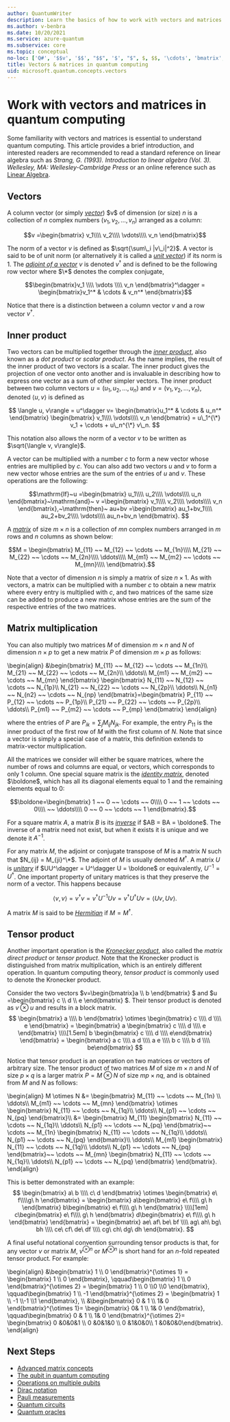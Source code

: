 ```yaml
---
author: QuantumWriter
description: Learn the basics of how to work with vectors and matrices.
ms.author: v-benbra
ms.date: 10/20/2021
ms.service: azure-quantum
ms.subservice: core
ms.topic: conceptual
no-loc: ['Q#', '$$v', '$$', "$$", '$', "$", $, $$, '\cdots', 'bmatrix', '\ddots', '\equiv', '\sum', '\begin', '\end', '\sqrt', '\otimes', '{', '}', '\text', '\phi', '\kappa', '\psi', '\alpha', '\beta', '\gamma', '\delta', '\omega', '\bra', '\ket', '\boldone', '\\\\', '\\', '=', '\frac', '\text', '\mapsto', '\dagger', '\to', '\begin{cases}', '\end{cases}', '\operatorname', '\braket', '\id', '\expect', '\defeq', '\variance', '\dd', '&', '\begin{align}', '\end{align}', '\Lambda', '\lambda', '\Omega', '\mathrm', '\left', '\right', '\qquad', '\times', '\big', '\langle', '\rangle', '\bigg', '\Big', '|', '\mathbb', '\vec', '\in', '\texttt', '\ne', '<', '>', '\leq', '\geq', '~~', '~', '\begin{bmatrix}', '\end{bmatrix}', '\_']
title: Vectors & matrices in quantum computing
uid: microsoft.quantum.concepts.vectors
---
```


# Work with vectors and matrices in quantum computing

Some familiarity with vectors and matrices is essential to understand quantum computing. This article provides a brief introduction, and interested readers are recommended to read a standard reference on linear algebra such as *Strang, G. (1993). Introduction to linear algebra (Vol. 3). Wellesley, MA: Wellesley-Cambridge Press* or an online reference such as [Linear Algebra](http://joshua.smcvt.edu/linearalgebra/).

## Vectors

A column vector (or simply [*vector*](https://en.wikipedia.org/wiki/Vector_(mathematics_and_physics))) $v$ of dimension (or size) $n$ is a collection of $n$ complex numbers $(v_1,v_2,\ldots,v_n)$ arranged as a column:

$$v =\begin{bmatrix}
v_1\\\\
v_2\\\\
\vdots\\\\
v_n
\end{bmatrix}$$

The norm of a vector $v$ is defined as $\sqrt{\sum\_i |v\_i|^2}$. A vector is said to be of unit norm (or alternatively it is called a [*unit vector*](https://en.wikipedia.org/wiki/Unit_vector)) if its norm is $1$. The [*adjoint of a vector*](https://en.wikipedia.org/wiki/Adjoint_matrix) $v$ is denoted $v^\dagger$ and is defined to be the following row vector where $\*$ denotes the complex conjugate,

$$\begin{bmatrix}v_1 \\\\ \vdots \\\\ v_n \end{bmatrix}^\dagger = \begin{bmatrix}v_1^* & \cdots & v_n^* \end{bmatrix}$$

Notice that there is a distinction between a column vector $v$ and a row vector $v^\dagger$. 

## Inner product

Two vectors can be multiplied together through the [*inner product*](https://en.wikipedia.org/wiki/Dot_product), also known as a *dot product* or *scalar product*. As the name implies, the result of the inner product of two vectors is a scalar. The inner product gives the projection of one vector onto another and is invaluable in describing how to express one vector as a sum of other simpler vectors. The inner product between two column vectors $u=(u_1 , u_2 , \ldots , u_n)$ and $v=(v_1 , v_2 , \ldots , v_n)$, denoted $\left\langle u, v\right\rangle$ is defined as

$$
\langle u, v\rangle = u^\dagger v= \begin{bmatrix}u_1^* & \cdots & u_n^* \end{bmatrix} \begin{bmatrix}
v_1\\\\ \vdots\\\\ v_n \end{bmatrix} =  u\_1^{\*} v_1 + \cdots + u\_n^{\*} v\_n.
$$

This notation also allows the norm of a vector $v$ to be written as $\sqrt{\langle v, v\rangle}$.

A vector can be multiplied with a number $c$ to form a new vector whose entries are multiplied by $c$. You can also add two vectors $u$ and $v$ to form a new vector whose entries are the sum of the entries of $u$ and $v$. These operations are the following:

$$\mathrm{If}~u =\begin{bmatrix}
u_1\\\\
u_2\\\\
\vdots\\\\
u_n
\end{bmatrix}~\mathrm{and}~
v =\begin{bmatrix}
	v_1\\\\
	v_2\\\\
	\vdots\\\\
	v_n
\end{bmatrix},~\mathrm{then}~
au+bv =\begin{bmatrix}
au_1+bv_1\\\\
au_2+bv_2\\\\
\vdots\\\\
au_n+bv_n
\end{bmatrix}.
$$

A [*matrix*](https://en.wikipedia.org/wiki/Matrix_(mathematics)) of size $m \times n$ is a collection of $mn$ complex numbers arranged in $m$ rows and $n$ columns as shown below:

$$M = 
\begin{bmatrix}
M_{11} ~~ M_{12} ~~ \cdots ~~ M_{1n}\\\\
M_{21} ~~ M_{22} ~~ \cdots ~~ M_{2n}\\\\
\ddots\\\\
M_{m1} ~~ M_{m2} ~~ \cdots ~~ M_{mn}\\\\
\end{bmatrix}.$$

Note that a vector of dimension $n$ is simply a matrix of size $n \times 1$. As with vectors, a matrix can be multiplied with a number $c$ to obtain a new matrix where every entry is multiplied with $c$, and two matrices of the same size can be added to produce a new matrix whose entries are the sum of the respective entries of the two matrices. 

## Matrix multiplication

You can also multiply two matrices $M$ of dimension $m\times n$ and $N$ of dimension $n \times p$ to get a new matrix $P$ of dimension $m \times p$ as follows:

\begin{align}
&\begin{bmatrix}
	M_{11} ~~ M_{12} ~~ \cdots ~~ M_{1n}\\\\
	M_{21} ~~ M_{22} ~~ \cdots ~~ M_{2n}\\\\
	\ddots\\\\
	M_{m1} ~~ M_{m2} ~~ \cdots ~~ M_{mn}
\end{bmatrix}
\begin{bmatrix}
N_{11} ~~ N_{12} ~~ \cdots ~~ N_{1p}\\\\
N_{21} ~~ N_{22} ~~ \cdots ~~ N_{2p}\\\\
\ddots\\\\
N_{n1} ~~ N_{n2} ~~ \cdots ~~ N_{np}
\end{bmatrix}=\begin{bmatrix}
P_{11} ~~ P_{12} ~~ \cdots ~~ P_{1p}\\\\
P_{21} ~~ P_{22} ~~ \cdots ~~ P_{2p}\\\\
\ddots\\\\
P_{m1} ~~ P_{m2} ~~ \cdots ~~ P_{mp}
\end{bmatrix}
\end{align}

where the entries of $P$ are $P_{ik} = \sum_j M_{ij}N_{jk}$. For example, the entry $P_{11}$ is the inner product of the first row of $M$ with the first column of $N$. Note that since a vector is simply a special case of a matrix, this definition extends to matrix-vector multiplication. 

All the matrices we consider will either be square matrices, where the number of rows and columns are equal, or vectors, which corresponds to only $1$ column. One special square matrix is the [*identity matrix*](https://en.wikipedia.org/wiki/Identity_matrix), denoted $\boldone$, which has all its diagonal elements equal to $1$ and the remaining elements equal to $0$:

$$\boldone=\begin{bmatrix}
1 ~~ 0 ~~ \cdots ~~ 0\\\\
0 ~~ 1 ~~ \cdots ~~ 0\\\\
~~ \ddots\\\\
0 ~~ 0 ~~ \cdots ~~ 1
\end{bmatrix}.$$

For a square matrix $A$, a matrix $B$ is its [*inverse*](https://en.wikipedia.org/wiki/Invertible_matrix) if $AB = BA = \boldone$. The inverse of a matrix need not exist, but when it exists it is unique and we denote it $A^{-1}$. 

For any matrix $M$, the adjoint or conjugate transpose of $M$ is a matrix $N$ such that $N_{ij} = M_{ji}^\*$. The adjoint of $M$ is usually denoted $M^\dagger$. A matrix $U$ is [*unitary*](https://en.wikipedia.org/wiki/Unitary_matrix) if $UU^\dagger = U^\dagger U = \boldone$ or equivalently, $U^{-1} = U^\dagger$. One important property of unitary matrices is that they preserve the norm of a vector. This happens because 

$$\langle v,v \rangle=v^\dagger v = v^\dagger U^{-1} U v = v^\dagger U^\dagger U v = \langle U v, U v\rangle.$$  

A matrix $M$ is said to be [*Hermitian*](https://en.wikipedia.org/wiki/Hermitian_matrix) if $M=M^\dagger$.


## Tensor product

Another important operation is the [*Kronecker product*](https://en.wikipedia.org/wiki/Kronecker_product), also called the *matrix direct product* or *tensor product*.  Note that the Kronecker product is distinguished from matrix multiplication, which is an entirely different operation. In quantum computing theory, *tensor product* is commonly used to denote the Kronecker product.

Consider the two vectors $v=\begin{bmatrix}a \\\\ b  \end{bmatrix} $ and $u =\begin{bmatrix} c \\\\ d \\\\ e \end{bmatrix} $.  Their tensor product is denoted as $v \otimes u$ and results in a block matrix.
$$
	\begin{bmatrix}
		a \\\\ b  \end{bmatrix} \otimes \begin{bmatrix} c \\\\ d \\\\ e
	\end{bmatrix} =
	\begin{bmatrix}
		a \begin{bmatrix} c \\\\ d \\\\ e \end{bmatrix}
		\\\\[1.5em]
		b \begin{bmatrix} c \\\\ d \\\\ e\end{bmatrix}
	\end{bmatrix}
	= \begin{bmatrix} a c \\\\ a d \\\\ a e \\\\ b c \\\\ b d \\\\ be\end{bmatrix}
$$

Notice that tensor product is an operation on two matrices or vectors of arbitrary size. The tensor product of two matrices $M$ of size $m\times n$ and $N$ of size $p \times q$ is a larger matrix $P=M\otimes N$ of size $mp \times nq$, and is obtained from $M$ and $N$ as follows:

\begin{align}
	M \otimes N &=
	\begin{bmatrix}
		M_{11} ~~ \cdots ~~ M_{1n} \\\\
		\ddots\\\\
		M_{m1}  ~~ \cdots ~~ M_{mn}
	\end{bmatrix}
	\otimes
	\begin{bmatrix}
		N_{11}  ~~ \cdots ~~ N_{1q}\\\\
		\ddots\\\\
		N_{p1} ~~ \cdots ~~ N_{pq}
	\end{bmatrix}\\\\
	&=
	\begin{bmatrix}
		M_{11} \begin{bmatrix} N_{11}  ~~ \cdots ~~ N_{1q}\\\\ \ddots\\\\ N_{p1} ~~ \cdots ~~ N_{pq} \end{bmatrix}~~ \cdots ~~ 
		M_{1n} \begin{bmatrix} N_{11}  ~~ \cdots ~~ N_{1q}\\\\ \ddots\\\\ N_{p1} ~~ \cdots ~~ N_{pq} \end{bmatrix}\\\\
		\ddots\\\\
		M_{m1} \begin{bmatrix} N_{11}  ~~ \cdots ~~ N_{1q}\\\\ \ddots\\\\ N_{p1} ~~ \cdots ~~ N_{pq} \end{bmatrix}~~ \cdots ~~ 
		M_{mn} \begin{bmatrix} N_{11}  ~~ \cdots ~~ N_{1q}\\\\ \ddots\\\\ N_{p1} ~~ \cdots ~~ N_{pq} \end{bmatrix}
	\end{bmatrix}.
\end{align}

This is better demonstrated with an example:
$$
	\begin{bmatrix}
		a\ b \\\\ c\ d
	\end{bmatrix}
	\otimes 
	\begin{bmatrix}
		e\ f\\\\g\ h
	\end{bmatrix}
	 =
	\begin{bmatrix}
	a\begin{bmatrix}
	e\ f\\\\ g\ h
	\end{bmatrix}
	b\begin{bmatrix}
	e\ f\\\\ g\ h
	\end{bmatrix}
	\\\\[1em]
	c\begin{bmatrix}
	e\ f\\\\ g\ h
	\end{bmatrix}
	d\begin{bmatrix}
	e\ f\\\\ g\ h
	\end{bmatrix}
	\end{bmatrix}
	=
	\begin{bmatrix}
	ae\ af\ be\ bf \\\\
	ag\ ah\ bg\ bh \\\\
	ce\ cf\ de\ df \\\\
	cg\ ch\ dg\ dh
	\end{bmatrix}.
$$

A final useful notational convention surrounding tensor products is that, for any vector $v$ or matrix $M$, $v^{\otimes n}$ or $M^{\otimes n}$ is short hand for an $n$-fold repeated tensor product. For example:

\begin{align}
&\begin{bmatrix} 1 \\\\ 0 \end{bmatrix}^{\otimes 1} = \begin{bmatrix} 1 \\\\ 0 \end{bmatrix}, \qquad\begin{bmatrix} 1 \\\\ 0 \end{bmatrix}^{\otimes 2} = \begin{bmatrix} 1 \\\\ 0 \\\\0 \\\\0 \end{bmatrix}, \qquad\begin{bmatrix} 1 \\\\ -1 \end{bmatrix}^{\otimes 2} = \begin{bmatrix} 1 \\\\ -1 \\\\-1 \\\\1 \end{bmatrix},
\\\\
  &\begin{bmatrix}	0 & 1 \\\\ 1& 0 	\end{bmatrix}^{\otimes 1}= \begin{bmatrix}	0& 1 \\\\ 1& 0 	\end{bmatrix},	\qquad\begin{bmatrix}	0 & 1 \\\\ 1& 0 	\end{bmatrix}^{\otimes 2}= \begin{bmatrix} 0 &0&0&1 \\\\ 0 &0&1&0 \\\\ 0 &1&0&0\\\\ 1 &0&0&0\end{bmatrix}.
\end{align}

## Next Steps 

- [Advanced matrix concepts](xref:microsoft.quantum.concepts.matrix-advanced)
- [The qubit in quantum computing](xref:microsoft.quantum.concepts.qubit)
- [Operations on multiple qubits](xref:microsoft.quantum.concepts.multiple-qubits)
- [Dirac notation](xref:microsoft.quantum.concepts.dirac)
- [Pauli measurements](xref:microsoft.quantum.concepts.pauli)
- [Quantum circuits](xref:microsoft.quantum.concepts.circuits)
- [Quantum oracles](xref:microsoft.quantum.concepts.oracles)
